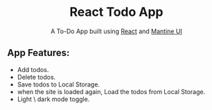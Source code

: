 <h1 align="center">React Todo App  </h1>  
<p align="center">
  A To-Do App built using <a href="https://reactjs.org/">React</a> and <a href="https://mantine.dev/">Mantine UI</a>
</p>

## App Features:
- Add todos.
- Delete todos.
- Save todos to Local Storage.
- when the site is loaded again, Load the todos from Local Storage. 
- Light \ dark mode toggle.
